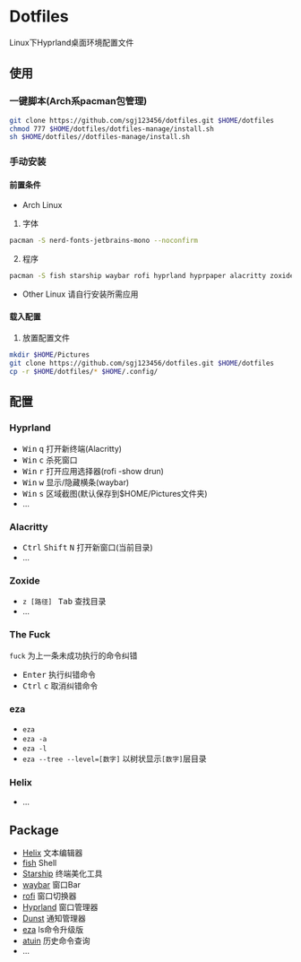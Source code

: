 # Dotfiles
Linux下Hyprland桌面环境配置文件
## 使用
### 一键脚本(Arch系pacman包管理)
```sh
git clone https://github.com/sgj123456/dotfiles.git $HOME/dotfiles
chmod 777 $HOME/dotfiles/dotfiles-manage/install.sh
sh $HOME/dotfiles//dotfiles-manage/install.sh
```
### 手动安装
#### 前置条件
+ Arch Linux
1. 字体
```sh
pacman -S nerd-fonts-jetbrains-mono --noconfirm 
```
2. 程序
```sh
pacman -S fish starship waybar rofi hyprland hyprpaper alacritty zoxide fzf grim dunst helix eza atuin --noconfirm
```
+ Other Linux
请自行安装所需应用
#### 载入配置
1. 放置配置文件
```sh
mkdir $HOME/Pictures
git clone https://github.com/sgj123456/dotfiles.git $HOME/dotfiles
cp -r $HOME/dotfiles/* $HOME/.config/
```
## 配置 
### Hyprland
+ <kbd>Win</kbd> <kbd>q</kbd> 打开新终端(Alacritty)
+ <kbd>Win</kbd> <kbd>c</kbd> 杀死窗口
+ <kbd>Win</kbd> <kbd>r</kbd> 打开应用选择器(rofi -show drun)
+ <kbd>Win</kbd> <kbd>w</kbd> 显示/隐藏横条(waybar)
+ <kbd>Win</kbd> <kbd>s</kbd> 区域截图(默认保存到$HOME/Pictures文件夹)
+ ...
### Alacritty
+ <kbd>Ctrl</kbd> <kbd>Shift</kbd> <kbd>N</kbd> 打开新窗口(当前目录)
+ ...
### Zoxide 
+ `z [路径] ` <kbd>Tab</kbd> 查找目录
+ ...
### The Fuck
`fuck` 为上一条未成功执行的命令纠错
+ <kbd>Enter</kbd> 执行纠错命令
+ <kbd>Ctrl</kbd> <kbd>c</kbd> 取消纠错命令
### eza
+ `eza`
+ `eza -a`
+ `eza -l`
+ `eza --tree --level=[数字]` 以树状显示`[数字]`层目录
### Helix
+ ...
## Package
+ [Helix](https://github.com/helix-editor/helix/) 文本编辑器
+ [fish](https://fishshell.com/) Shell
+ [Starship](https://starship.rs/) 终端美化工具
+ [waybar](https://github.com/Alexays/Waybar/) 窗口Bar
+ [rofi](https://davatorium.github.io/rofi/) 窗口切换器
+ [Hyprland](https://hyprland.org/) 窗口管理器 
+ [Dunst](https://dunst-project.org/) 通知管理器
+ [eza](https://github.com/eza-community/eza)  ls命令升级版
+ [atuin](https://atuin.sh/) 历史命令查询
+ ...
